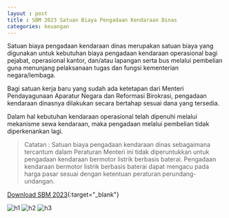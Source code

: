```yaml
---
layout : post
title : SBM 2023 Satuan Biaya Pengadaan Kendaraan Dinas
categories: keuangan
---
```


Satuan biaya pengadaan kendaraan dinas merupakan satuan biaya yang digunakan untuk kebutuhan biaya pengadaan kendaraan operasional bagi pejabat, operasional kantor, dan/atau lapangan serta bus melalui pembelian guna menunjang pelaksanaan tugas dan fungsi kementerian negara/lembaga.

Bagi satuan kerja baru yang sudah ada ketetapan dari Menteri Pendayagunaan Aparatur Negara dan Reformasi Birokrasi, pengadaan kendaraan dinasnya dilakukan secara bertahap sesuai dana yang tersedia.

Dalam hal kebutuhan kendaraan operasional telah dipenuhi melalui mekanisme sewa kendaraan, maka pengadaan melalui pembelian tidak diperkenankan lagi.

> Catatan : Satuan biaya pengadaan kendaraan dinas sebagaimana tercantum dalam Peraturan Menteri ini tidak diperuntukkan untuk pengadaan kendaraan bermotor listrik berbasis baterai. Pengadaan kendaraan bermotor listrik berbasis baterai dapat mengacu pada harga pasar sesuai dengan ketentuan peraturan perundang-undangan.


[Download SBM 2023](https://f005.backblazeb2.com/file/SBM2023/SBM_2023.pdf){:target="_blank"}

![h1](https://f005.backblazeb2.com/file/SBM2023/SBM_2023_page-0038.jpg)
![h2](https://f005.backblazeb2.com/file/SBM2023/SBM_2023_page-0039.jpg)
![h3](https://f005.backblazeb2.com/file/SBM2023/SBM_2023_page-0040.jpg)
